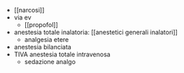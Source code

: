 - [[narcosi]]
- via ev
	- [[propofol]]
- anestesia totale inalatoria: [[anestetici generali inalatori]]
	- analgesia etere
- anestesia bilanciata
- TIVA anestesia totale intravenosa
	- sedazione analgo